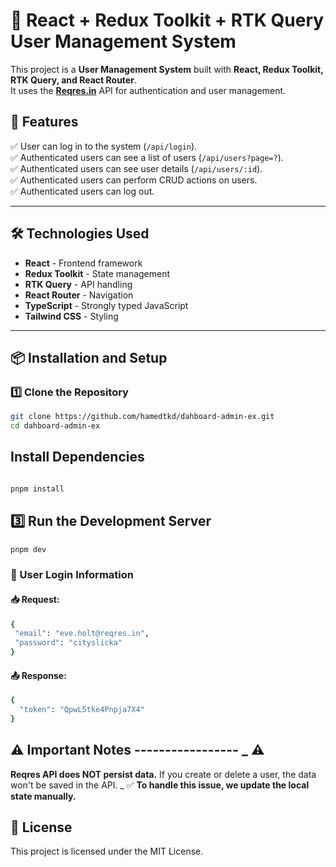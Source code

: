 # 🚀 React + Redux Toolkit + RTK Query User Management System

This project is a **User Management System** built with **React, Redux Toolkit, RTK Query, and React Router**.  
It uses the **[Reqres.in](https://reqres.in/)** API for authentication and user management.

## 📌 Features

✅ User can log in to the system (`/api/login`).  
✅ Authenticated users can see a list of users (`/api/users?page=?`).  
✅ Authenticated users can see user details (`/api/users/:id`).  
✅ Authenticated users can perform CRUD actions on users.  
✅ Authenticated users can log out.

---

## 🛠 Technologies Used

- **React** - Frontend framework
- **Redux Toolkit** - State management
- **RTK Query** - API handling
- **React Router** - Navigation
- **TypeScript** - Strongly typed JavaScript
- **Tailwind CSS** - Styling

---

## 📦 Installation and Setup

### 1️⃣ Clone the Repository

```sh
git clone https://github.com/hamedtkd/dahboard-admin-ex.git
cd dahboard-admin-ex
```

## Install Dependencies

```sh

pnpm install
```

## 3️⃣ Run the Development Server

```sh
pnpm dev
```

### 🔹 User Login Information

#### 📥 Request:

```sh
{
 "email": "eve.holt@reqres.in",
 "password": "cityslicka"
}
```

#### 📤 Response:

```sh
{
  "token": "QpwL5tke4Pnpja7X4"
}
```

## ⚠ Important Notes ----------------- \_ ⚠

**Reqres API does NOT persist data.** If you create or delete a user, the data won't be saved in the API. \_ ✅ **To handle this issue, we update the local state manually.**

## 📝 License

This project is licensed under the MIT License.
